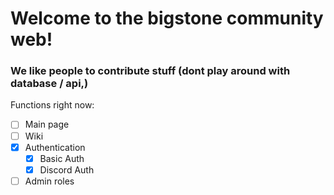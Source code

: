 # Welcome to the bigstone community web!
### We like people to contribute stuff (dont play around with database / api,)

Functions right now:
- [ ] Main page
- [ ] Wiki
- [x] Authentication
    - [x] Basic Auth
    - [x] Discord Auth
- [ ] Admin roles
